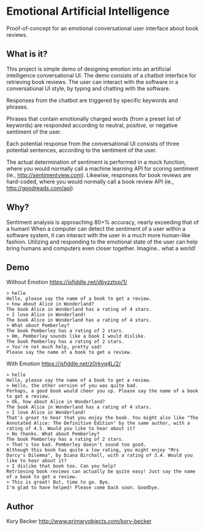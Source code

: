 Emotional Artificial Intelligence
=================================

Proof-of-concept for an emotional conversational user interface about book reviews.

What is it?
-----------

This project is simple demo of designing emotion into an artificial intelligence conversational UI. The demo consists of a chatbot interface for retrieving book reviews. The user can interact with the software in a conversational UI style, by typing and chatting with the software.

Responses from the chatbot are triggered by specific keywords and phrases.

Phrases that contain emotionally charged words (from a preset list of keywords) are responded according to neutral, positive, or negative sentiment of the user.

Each potential response from the conversational UI consists of three potential sentences, according to the sentiment of the user.

The actual determination of sentiment is performed in a mock function, where you would normally call a machine learning API for scoring sentiment (ie., http://sentimentview.com). Likewise, responses for book reviews are hard-coded, where you would normally call a book review API (ie., http://goodreads.com/api).

Why?
----

Sentiment analysis is approaching 80+% accuracy, nearly exceeding that of a human! When a computer can detect the sentiment of a user within a software system, it can interact with the user in a much more human-like fashion. Utilizing and responding to the emotional state of the user can help bring humans and computers even closer together. Imagine.. what a world!

Demo
----

Without Emotion https://jsfiddle.net/dbyzztxp/1/

```text
> hello
Hello, please say the name of a book to get a review.
> how about Alice in Wonderland?
The book Alice in Wonderland has a rating of 4 stars.
> I love Alice in Wonderland!
The book Alice in Wonderland has a rating of 4 stars.
> What about Pemberley?
The book Pemberley has a rating of 2 stars.
> Hm, Pemberley sounds like a book I would dislike.
The book Pemberley has a rating of 2 stars.
> You're not much help, pretty sad!
Please say the name of a book to get a review.
```

With Emotion https://jsfiddle.net/z0rkyq4L/2/

```text
> hello
Hello, please say the name of a book to get a review.
> Hello, the other version of you was quite bad.
Perhaps, a good book would cheer you up. Please say the name of a book to get a review.
> Ok, how about Alice in Wonderland?
The book Alice in Wonderland has a rating of 4 stars.
> I love Alice in Wonderland!
That's great to hear that you enjoy the book. You might also like "The Annotated Alice: The Definitive Edition" by the same author, with a rating of 4.5. Would you like to hear about it?
> No thanks. What about Pemberley?
The book Pemberley has a rating of 2 stars.
> That's too bad. Pemberley doesn't sound too good.
Although this book has quite a low rating, you might enjoy "Mrs Darcy's Dilemma", by Diana Birchall, with a rating of 3.4. Would you like to hear about it?
> I dislike that book too. Can you help?
Retrieving book reviews can actually be quite easy! Just say the name of a book to get a review.
> This is great! But, time to go. Bye.
I'm glad to have helped! Please come back soon. Goodbye.
```

Author
------

Kory Becker http://www.primaryobjects.com/kory-becker